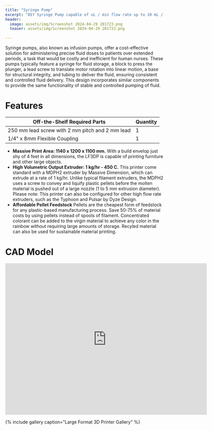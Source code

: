 ```yaml
---
title: "Syringe Pump"
excerpt: "DIY Syringe Pump capable of uL / min flow rate up to 10 mL / min."
header:
  image: assets/img/Screenshot 2024-04-29 201723.png
  teaser: assets/img/Screenshot 2024-04-29 201723.png
   
---
```


Syringe pumps, also known as infusion pumps, offer a cost-effective solution for administering precise fluid doses to patients over extended periods, a task that would be costly and inefficient for human nurses. These pumps typically feature a syringe for fluid storage, a block to press the plunger, a lead screw to translate motor rotation into linear motion, a base for structural integrity, and tubing to deliver the fluid, ensuring consistent and controlled fluid delivery. This design incorporates similar components to provide the same functionality of stable and controlled pumping of fluid.

# Features

| Off-the-Shelf Required Parts  | Quantity |
| --- | --- |
| 250 mm lead screw with 2 mm pitch and 2 mm lead  | 1 |
| 1/4" x 8mm Flexible Coupling  | 1 |

* **Massive Print Area: 1140 x 1200 x 1100 mm.** With a build envelop just shy of 4 feet in all dimensions, the LF3DP is capable of printing furniture and other large objects.
* **High Volumetric Output Extruder: 1 kg/hr - 450 C.** This printer come standard with a MDPH2 extruder by Massive Dimension, which can extrude at a rate of 1 kg/hr. Unlike typical filament extruders, the MDPH2 uses a screw to convey and liquify plastic pellets before the molten material is pushed out of a large nozzle (1 to 5 mm extrusion diameter). Please note: This printer can also be configured for other high flow rate extruders, such as the Typhoon and Pulsar by Dyze Design.
* **Affordable Pellet Feedstock** Pellets are the cheapest form of feedstock for any plastic-based manufacturing process. Save 50-75% of material costs by using pellets instead of spools of filament. Concentrated colorant can be added to the virgin material to achieve any color in the rainbow without requiring large amounts of storage. Recyled material can also be used for sustainable material printing.

# CAD Model
<iframe src="https://vanderbilt643.autodesk360.com/shares/public/SH286ddQT78850c0d8a43a7ed807993c6119?mode=embed" width="640" height="480" allowfullscreen="true" webkitallowfullscreen="true" mozallowfullscreen="true"  frameborder="0"></iframe>

{% include gallery caption="Large Format 3D Printer Gallery" %}
